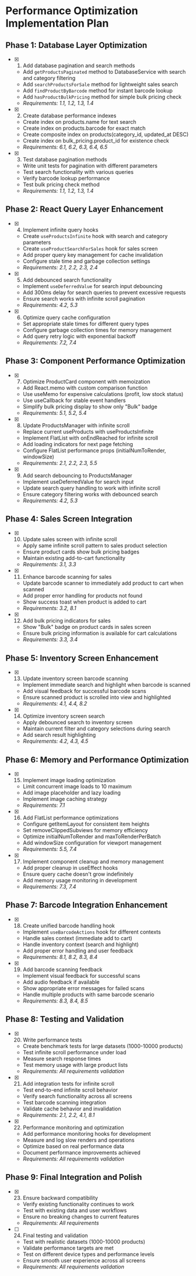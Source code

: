 # Performance Optimization Implementation Plan

## Phase 1: Database Layer Optimization

- [x] 1. Add database pagination and search methods

  - Add `getProductsPaginated` method to DatabaseService with search and category filtering
  - Add `searchProductsForSale` method for lightweight sales search
  - Add `findProductByBarcode` method for instant barcode lookup
  - Add `hasProductBulkPricing` method for simple bulk pricing check
  - _Requirements: 1.1, 1.2, 1.3, 1.4_

- [x] 2. Create database performance indexes

  - Create index on products.name for text search
  - Create index on products.barcode for exact match
  - Create composite index on products(category_id, updated_at DESC)
  - Create index on bulk_pricing.product_id for existence check
  - _Requirements: 6.1, 6.2, 6.3, 6.4, 6.5_

- [x] 3. Test database pagination methods
  - Write unit tests for pagination with different parameters
  - Test search functionality with various queries
  - Verify barcode lookup performance
  - Test bulk pricing check method
  - _Requirements: 1.1, 1.2, 1.3, 1.4_

## Phase 2: React Query Layer Enhancement

- [x] 4. Implement infinite query hooks

  - Create `useProductsInfinite` hook with search and category parameters
  - Create `useProductSearchForSales` hook for sales screen
  - Add proper query key management for cache invalidation
  - Configure stale time and garbage collection settings
  - _Requirements: 2.1, 2.2, 2.3, 2.4_

- [x] 5. Add debounced search functionality

  - Implement `useDeferredValue` for search input debouncing
  - Add 300ms delay for search queries to prevent excessive requests
  - Ensure search works with infinite scroll pagination
  - _Requirements: 4.2, 5.3_

- [x] 6. Optimize query cache configuration
  - Set appropriate stale times for different query types
  - Configure garbage collection times for memory management
  - Add query retry logic with exponential backoff
  - _Requirements: 7.2, 7.4_

## Phase 3: Component Performance Optimization

- [x] 7. Optimize ProductCard component with memoization

  - Add React.memo with custom comparison function
  - Use useMemo for expensive calculations (profit, low stock status)
  - Use useCallback for stable event handlers
  - Simplify bulk pricing display to show only "Bulk" badge
  - _Requirements: 5.1, 5.2, 5.4_

- [x] 8. Update ProductsManager with infinite scroll

  - Replace current useProducts with useProductsInfinite
  - Implement FlatList with onEndReached for infinite scroll
  - Add loading indicators for next page fetching
  - Configure FlatList performance props (initialNumToRender, windowSize)
  - _Requirements: 2.1, 2.2, 2.3, 5.5_

- [x] 9. Add search debouncing to ProductsManager
  - Implement useDeferredValue for search input
  - Update search query handling to work with infinite scroll
  - Ensure category filtering works with debounced search
  - _Requirements: 4.2, 5.3_

## Phase 4: Sales Screen Integration

- [x] 10. Update sales screen with infinite scroll

  - Apply same infinite scroll pattern to sales product selection
  - Ensure product cards show bulk pricing badges
  - Maintain existing add-to-cart functionality
  - _Requirements: 3.1, 3.3_

- [x] 11. Enhance barcode scanning for sales

  - Update barcode scanner to immediately add product to cart when scanned
  - Add proper error handling for products not found
  - Show success toast when product is added to cart
  - _Requirements: 3.2, 8.1_

- [x] 12. Add bulk pricing indicators for sales
  - Show "Bulk" badge on product cards in sales screen
  - Ensure bulk pricing information is available for cart calculations
  - _Requirements: 3.3, 3.4_

## Phase 5: Inventory Screen Enhancement

- [x] 13. Update inventory screen barcode scanning

  - Implement immediate search and highlight when barcode is scanned
  - Add visual feedback for successful barcode scans
  - Ensure scanned product is scrolled into view and highlighted
  - _Requirements: 4.1, 4.4, 8.2_

- [x] 14. Optimize inventory screen search
  - Apply debounced search to inventory screen
  - Maintain current filter and category selections during search
  - Add search result highlighting
  - _Requirements: 4.2, 4.3, 4.5_

## Phase 6: Memory and Performance Optimization

- [x] 15. Implement image loading optimization

  - Limit concurrent image loads to 10 maximum
  - Add image placeholder and lazy loading
  - Implement image caching strategy
  - _Requirements: 7.1_

- [x] 16. Add FlatList performance optimizations

  - Configure getItemLayout for consistent item heights
  - Set removeClippedSubviews for memory efficiency
  - Optimize initialNumToRender and maxToRenderPerBatch
  - Add windowSize configuration for viewport management
  - _Requirements: 5.5, 7.4_

- [x] 17. Implement component cleanup and memory management
  - Add proper cleanup in useEffect hooks
  - Ensure query cache doesn't grow indefinitely
  - Add memory usage monitoring in development
  - _Requirements: 7.3, 7.4_

## Phase 7: Barcode Integration Enhancement

- [x] 18. Create unified barcode handling hook

  - Implement `useBarcodeActions` hook for different contexts
  - Handle sales context (immediate add to cart)
  - Handle inventory context (search and highlight)
  - Add proper error handling and user feedback
  - _Requirements: 8.1, 8.2, 8.3, 8.4_

- [x] 19. Add barcode scanning feedback
  - Implement visual feedback for successful scans
  - Add audio feedback if available
  - Show appropriate error messages for failed scans
  - Handle multiple products with same barcode scenario
  - _Requirements: 8.3, 8.4, 8.5_

## Phase 8: Testing and Validation

- [x] 20. Write performance tests

  - Create benchmark tests for large datasets (1000-10000 products)
  - Test infinite scroll performance under load
  - Measure search response times
  - Test memory usage with large product lists
  - _Requirements: All requirements validation_

- [x] 21. Add integration tests for infinite scroll

  - Test end-to-end infinite scroll behavior
  - Verify search functionality across all screens
  - Test barcode scanning integration
  - Validate cache behavior and invalidation
  - _Requirements: 2.1, 2.2, 4.1, 8.1_

- [x] 22. Performance monitoring and optimization
  - Add performance monitoring hooks for development
  - Measure and log slow renders and operations
  - Optimize based on real performance data
  - Document performance improvements achieved
  - _Requirements: All requirements validation_

## Phase 9: Final Integration and Polish

- [x] 23. Ensure backward compatibility

  - Verify existing functionality continues to work
  - Test with existing data and user workflows
  - Ensure no breaking changes to current features
  - _Requirements: All requirements_

- [ ] 24. Final testing and validation
  - Test with realistic datasets (1000-10000 products)
  - Validate performance targets are met
  - Test on different device types and performance levels
  - Ensure smooth user experience across all screens
  - _Requirements: All requirements validation_
